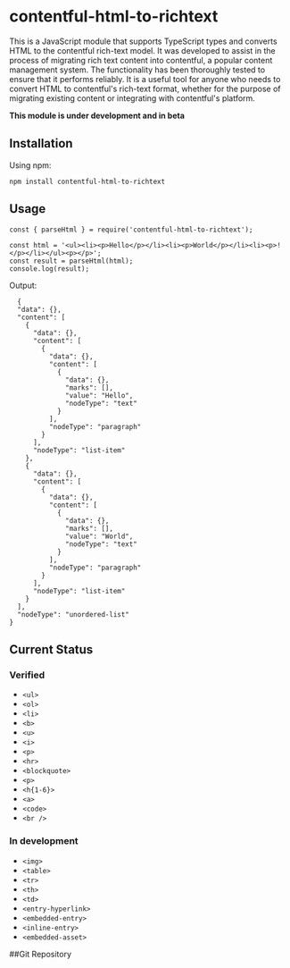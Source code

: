 # contentful-html-to-richtext

This is a JavaScript module that supports TypeScript types and converts HTML to the contentful rich-text model. 
It was developed to assist in the process of migrating rich text content into contentful, a popular content management system. 
The functionality has been thoroughly tested to ensure that it performs reliably. It is a useful tool for anyone who
needs to convert HTML to contentful's rich-text format, whether for the purpose of migrating existing content or integrating with contentful's platform.

**This module is under development and in beta**

## Installation

Using npm:

`npm install contentful-html-to-richtext`

## Usage

```
const { parseHtml } = require('contentful-html-to-richtext');

const html = '<ul><li><p>Hello</p></li><li><p>World</p></li><li><p>!</p></li></ul><p></p>';
const result = parseHtml(html);
console.log(result);
```

Output:

```
  {
  "data": {},
  "content": [
    {
      "data": {},
      "content": [
        {
          "data": {},
          "content": [
            {
              "data": {},
              "marks": [],
              "value": "Hello",
              "nodeType": "text"
            }
          ],
          "nodeType": "paragraph"
        }
      ],
      "nodeType": "list-item"
    },
    {
      "data": {},
      "content": [
        {
          "data": {},
          "content": [
            {
              "data": {},
              "marks": [],
              "value": "World",
              "nodeType": "text"
            }
          ],
          "nodeType": "paragraph"
        }
      ],
      "nodeType": "list-item"
    }
  ],
  "nodeType": "unordered-list"
}
```

## Current Status

### Verified

- `<ul>`
- `<ol>`
- `<li>`
- `<b>`
- `<u>`
- `<i>`
- `<p>`
- `<hr>`
- `<blockquote>`
- `<p>`
- `<h{1-6}>`
- `<a>`
- `<code>`
- `<br />`

### In development

- `<img>`
- `<table>`
- `<tr>`
- `<th>`
- `<td>`
- `<entry-hyperlink>`
- `<embedded-entry>`
- `<inline-entry>`
- `<embedded-asset>`

##Git Repository


